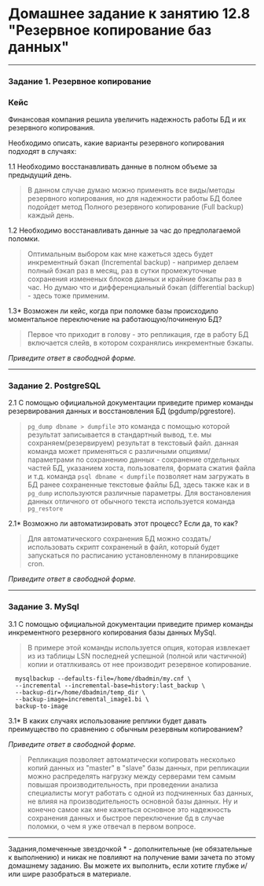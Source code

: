 # Домашнее задание к занятию 12.8 "Резервное копирование баз данных"
---
### Задание 1. Резервное копирование

### Кейс
Финансовая компания решила увеличить надежность работы БД и их резервного копирования. 

Необходимо описать, какие варианты резервного копирования подходят в случаях: 

1.1 Необходимо восстанавливать данные в полном объеме за предыдущий день.
>В данном случае думаю можно применять все виды/методы резервного копирования, но для надежности работы БД более подойдет метод Полного резервного копирование (Full backup) каждый день.

1.2 Необходимо восстанавливать данные за час до предполагаемой поломки.
>Оптимальным выбором как мне кажеться здесь будет инкрементный бэкап (Incremental backup) - например делаем полный бэкап раз в месяц, раз в сутки промежуточные сохранения измененых блоков данных и крайние бэкапы раз в час. Но думаю что и дифференциальный бэкап (differential backup) - здесь тоже применим. 

1.3* Возможен ли кейс, когда при поломке базы происходило моментальное переключение на работающую/починеную БД?
>Первое что приходит в голову - это репликация, где в работу БД включается слейв, в котором сохранялись инкрементные бэкапы.

*Приведите ответ в свободной форме.*

---

### Задание 2. PostgreSQL

2.1 С помощью официальной документации приведите пример команды резервирования данных и восстановления БД (pgdump/pgrestore).
>```pg_dump dbname > dumpfile``` это команда с помощью которой результат записывается в стандартный вывод, т.е. мы сохраняем(резервируем) результат в текстовый файл. данная команда может применяться с различными опциями/параметрами по сохранению данных - сохранение отдельных частей БД, указанием хоста, пользователя, формата сжатия файла и т.д.
> команда ```psql dbname < dumpfile``` позволяет нам загружать в БД ранее сохраненные текстовые файлы БД, здесь также как и в ```pg_dump``` используются различные параметры. Для востановления данных отличного от обычного текста используется команда ```pg_restore```

2.1* Возможно ли автоматизировать этот процесс? Если да, то как?
>Для автоматического сохранения БД можно создать/использовать скрипт сохраненый в файл, который будет запускаться по расписанию установленному в планировщике cron.

*Приведите ответ в свободной форме.*

---

### Задание 3. MySql

3.1 С помощью официальной документации приведите пример команды инкрементного резервного копирования базы данных MySql. 
> В примере этой команды используется опция, которая извлекает из из таблицы LSN последней успешной (полной или частичной) копии и отатлкиваясь от нее производит резервное копирование.

      mysqlbackup --defaults-file=/home/dbadmin/my.cnf \
      --incremental --incremental-base=history:last_backup \
      --backup-dir=/home/dbadmin/temp_dir \
      --backup-image=incremental_image1.bi \
      backup-to-image
   
3.1* В каких случаях использование реплики будет давать преимущество по сравнению с обычным резервным копированием?

*Приведите ответ в свободной форме.*
>Репликация позволяет автоматически копировать несколько копий данных из "master" в "slave" базы данных, при репликации можно распределять нагрузку между серверами тем самым повышая производительность, при проведении анализа специалисты могут работать с одной из подчиненных баз данных, не влияя на производительность основной базы данных. Ну и конечно самое как мне кажеться основное это надежность сохранения данных и быстрое переключение бд в случае поломки, о чем я уже отвечал в первом вопросе.

---

Задания,помеченные звездочкой * - дополнительные (не обязательные к выполнению) и никак не повлияют на получение вами зачета по этому домашнему заданию. Вы можете их выполнить, если хотите глубже и/или шире разобраться в материале.

